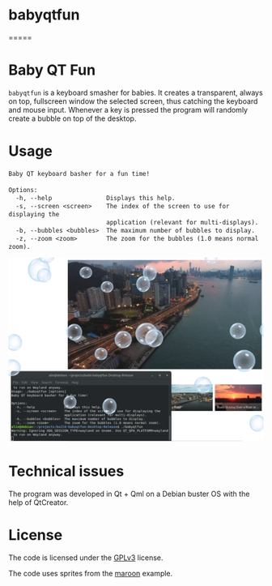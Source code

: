 # babyqtfun
=====

# Baby QT Fun

`babyqtfun` is a keyboard smasher for babies.
It creates a transparent, always on top, fullscreen window the selected screen, thus catching the keyboard and mouse input.
Whenever a key is pressed the program will randomly create a bubble on top of the desktop.

# Usage

```console
Baby QT keyboard basher for a fun time!

Options:
  -h, --help               Displays this help.
  -s, --screen <screen>    The index of the screen to use for displaying the
                           application (relevant for multi-displays).
  -b, --bubbles <bubbles>  The maximum number of bubbles to display.
  -z, --zoom <zoom>        The zoom for the bubbles (1.0 means normal zoom).
```

![screenshot of the basic usage](images/usage01.png)

# Technical issues

The program was developed in Qt + Qml on a Debian buster OS with the help of QtCreator.

# License

The code is licensed under the [GPLv3](https://www.gnu.org/licenses/gpl-3.0.en.html) license.

The code uses sprites from the [maroon](http://doc.qt.io/qt-5/qtquick-demos-maroon-example.html) example.
